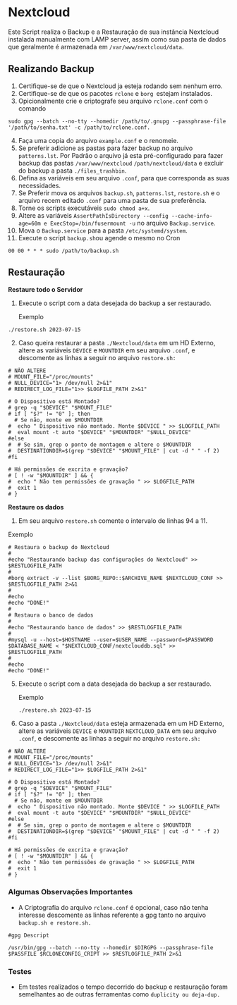 # **Nextcloud**

Este Script realiza o Backup e a Restauração de sua instância Nextcloud instalada manualmente com LAMP server, assim como sua pasta de dados que geralmente é armazenada em `/var/www/nextcloud/data`.

## **Realizando Backup**

 1. Certifique-se de que o Nextcloud ja esteja rodando sem nenhum erro.
 2. Certifique-se de que os pacotes `rclone` e  `borg `estejam instalados. 
 3. Opicionalmente crie e criptografe seu arquivo `rclone.conf` com o comando
 ````
 sudo gpg --batch --no-tty --homedir /path/to/.gnupg --passphrase-file '/path/to/senha.txt' -c /path/to/rclone.conf.
 ````
 4. Faça uma copia do arquivo `example.conf` e o renomeie.
 4. Se preferir adicione as pastas para fazer backup no arquivo `patterns.lst`. Por Padrão o arquivo já esta pré-configurado para fazer backup das pastas `/var/www/nextcloud` `/path/nextcloud/data` e excluir do backup a pasta `./files_trashbin`.
 5. Defina as variáveis em seu arquivo `.conf`, para que corresponda as suas necessidades.
 6. Se Preferir mova os arquivos `backup.sh`, `patterns.lst`, `restore.sh` e o arquivo recem editado `.conf` para uma pasta de sua preferência.
 7. Torne os scripts executáveis `sudo chmod a+x`.
 8. Altere as variáveis `AssertPathIsDirectory --config --cache-info-age=60m e ExecStop=/bin/fusermount -u` no arquivo `Backup.service`.
 9. Mova o `Backup.service` para a pasta `/etc/systemd/system`.
 10. Execute o script `backup.sh`ou agende o mesmo no Cron 
 ````
 00 00 * * * sudo /path/to/backup.sh
 ```` 

## **Restauração**

**Restaure todo o Servidor**


 1. Execute o script com a data desejada do backup a ser restaurado.

    Exemplo
   ```
   ./restore.sh 2023-07-15
   ```
 2. Caso queira restaurar a pasta `./Nextcloud/data` em um HD Externo, altere as variáveis `DEVICE` e `MOUNTDIR` em seu arquivo `.conf`, e descomente as linhas a seguir no arquivo `restore.sh:` 
```
# NÃO ALTERE
# MOUNT_FILE="/proc/mounts"
# NULL_DEVICE="1> /dev/null 2>&1"
# REDIRECT_LOG_FILE="1>> $LOGFILE_PATH 2>&1"

# O Dispositivo está Montado?
# grep -q "$DEVICE" "$MOUNT_FILE"
# if [ "$?" != "0" ]; then
  # Se não, monte em $MOUNTDIR
#  echo " Dispositivo não montado. Monte $DEVICE " >> $LOGFILE_PATH
#  eval mount -t auto "$DEVICE" "$MOUNTDIR" "$NULL_DEVICE"
#else
#  # Se sim, grep o ponto de montagem e altere o $MOUNTDIR
#  DESTINATIONDIR=$(grep "$DEVICE" "$MOUNT_FILE" | cut -d " " -f 2)
#fi

# Há permissões de excrita e gravação?
# [ ! -w "$MOUNTDIR" ] && {
#  echo " Não tem permissões de gravação " >> $LOGFILE_PATH
#  exit 1
# }
```
**Restaure os dados**

1. Em seu arquivo `restore.sh` comente o intervalo de linhas 94 a 11. 

Exemplo
```
# Restaura o backup do Nextcloud 
# 
#echo "Restaurando backup das configurações do Nextcloud" >> $RESTLOGFILE_PATH
#
#borg extract -v --list $BORG_REPO::$ARCHIVE_NAME $NEXTCLOUD_CONF >> $RESTLOGFILE_PATH 2>&1
#
#echo
#echo "DONE!"
#
# Restaura o banco de dados 
#
#echo "Restaurando banco de dados" >> $RESTLOGFILE_PATH
#
#mysql -u --host=$HOSTNAME --user=$USER_NAME --password=$PASSWORD $DATABASE_NAME < "$NEXTCLOUD_CONF/nextclouddb.sql" >> $RESTLOGFILE_PATH
#
#echo
#echo "DONE!"
```

5. Execute o script com a data desejada do backup a ser restaurado.

    Exemplo
   ```
   ./restore.sh 2023-07-15
   ```
9. Caso a pasta `./Nextcloud/data` esteja armazenada em um HD Externo, altere as variáveis `DEVICE` e `MOUNTDIR` `NEXTCLOUD_DATA` em seu arquivo `.conf`, e descomente as linhas a seguir no arquivo `restore.sh:` 
```
# NÃO ALTERE
# MOUNT_FILE="/proc/mounts"
# NULL_DEVICE="1> /dev/null 2>&1"
# REDIRECT_LOG_FILE="1>> $LOGFILE_PATH 2>&1"

# O Dispositivo está Montado?
# grep -q "$DEVICE" "$MOUNT_FILE"
# if [ "$?" != "0" ]; then
  # Se não, monte em $MOUNTDIR
#  echo " Dispositivo não montado. Monte $DEVICE " >> $LOGFILE_PATH
#  eval mount -t auto "$DEVICE" "$MOUNTDIR" "$NULL_DEVICE"
#else
#  # Se sim, grep o ponto de montagem e altere o $MOUNTDIR
#  DESTINATIONDIR=$(grep "$DEVICE" "$MOUNT_FILE" | cut -d " " -f 2)
#fi

# Há permissões de excrita e gravação?
# [ ! -w "$MOUNTDIR" ] && {
#  echo " Não tem permissões de gravação " >> $LOGFILE_PATH
#  exit 1
# }
```

### Algumas Observações Importantes 

   - A Criptografia do arquivo `rclone.conf` é opcional, caso não tenha interesse descomente as linhas referente a gpg tanto no arquivo `backup.sh e restore.sh.`
 ```
 #gpg Descript

/usr/bin/gpg --batch --no-tty --homedir $DIRGPG --passphrase-file $PASSFILE $RCLONECONFIG_CRIPT >> $RESTLOGFILE_PATH 2>&1
```
  
### Testes

 - Em testes realizados o tempo decorrido do backup e restauração foram semelhantes ao de outras ferramentas como `duplicity ou deja-dup.`

 
